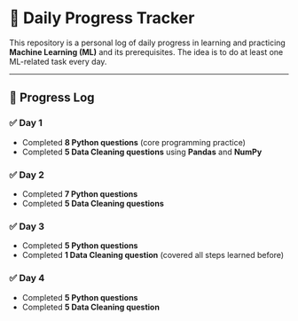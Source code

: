 # 📘 Daily Progress Tracker  

This repository is a personal log of daily progress in learning and practicing **Machine Learning (ML)** and its prerequisites. The idea is to do at least one ML-related task every day.  

---

## 🚀 Progress Log  

### ✅ Day 1  
- Completed **8 Python questions** (core programming practice)  
- Completed **5 Data Cleaning questions** using **Pandas** and **NumPy**  

### ✅ Day 2  
- Completed **7 Python questions**  
- Completed **5 Data Cleaning questions**  

### ✅ Day 3  
- Completed **5 Python questions**  
- Completed **1 Data Cleaning question** (covered all steps learned before)  

### ✅ Day 4
- Completed **5 Python questions**  
- Completed **5 Data Cleaning question** 

